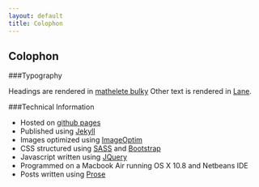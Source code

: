```yaml
---
layout: default
title: Colophon
---
```


## Colophon
###Typography

Headings are rendered in [mathelete bulky][1] Other text is rendered in [Lane][2].

###Technical Information

- Hosted on [github pages][3]
- Published using [Jekyll][4]
- Images optimized using [ImageOptim][5]
- CSS structured using [SASS][6] and [Bootstrap][7]
- Javascript written using [JQuery][8]
- Programmed on a Macbook Air running OS X 10.8 and Netbeans IDE
- Posts written using [Prose][9]


[3]: http://pages.github.com/
[4]: jekyllrb.com/
[5]: imageoptim.com/
[6]: sass-lang.com
[7]: getbootstrap.com/‎
[8]: jquery.com
[9]: https://github.com/prose/prose‎
[1]: http://www.fontsquirrel.com/fonts/mathlete
[2]: http://www.fontsquirrel.com/fonts/Lane